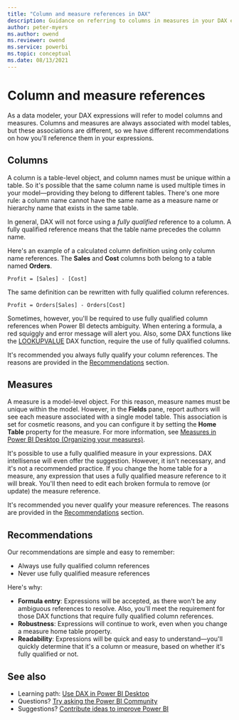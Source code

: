 ```yaml
---
title: "Column and measure references in DAX"
description: Guidance on referring to columns in measures in your DAX expressions.
author: peter-myers
ms.author: owend
ms.reviewer: owend
ms.service: powerbi
ms.topic: conceptual
ms.date: 08/13/2021
---
```


# Column and measure references

As a data modeler, your DAX expressions will refer to model columns and measures. Columns and measures are always associated with model tables, but these associations are different, so we have different recommendations on how you'll reference them in your expressions.

## Columns

A column is a table-level object, and column names must be unique within a table. So it's possible that the same column name is used multiple times in your model—providing they belong to different tables. There's one more rule: a column name cannot have the same name as a measure name or hierarchy name that exists in the same table.

In general, DAX will not force using a _fully qualified_ reference to a column. A fully qualified reference means that the table name precedes the column name.

Here's an example of a calculated column definition using only column name references. The **Sales** and **Cost** columns both belong to a table named **Orders**.

```dax
Profit = [Sales] - [Cost]
```

The same definition can be rewritten with fully qualified column references.

```dax
Profit = Orders[Sales] - Orders[Cost]
```

Sometimes, however, you'll be required to use fully qualified column references when Power BI detects ambiguity. When entering a formula, a red squiggly and error message will alert you. Also, some DAX functions like the [LOOKUPVALUE](../lookupvalue-function-dax.md) DAX function, require the use of fully qualified columns.

It's recommended you always fully qualify your column references. The reasons are provided in the [Recommendations](#recommendations) section.

## Measures

A measure is a model-level object. For this reason, measure names must be unique within the model. However, in the **Fields** pane, report authors will see each measure associated with a single model table. This association is set for cosmetic reasons, and you can configure it by setting the **Home Table** property for the measure. For more information, see [Measures in Power BI Desktop (Organizing your measures)](/power-bi/transform-model/desktop-measures#organizing-your-measures).

It's possible to use a fully qualified measure in your expressions. DAX intellisense will even offer the suggestion. However, it isn't necessary, and it's not a recommended practice. If you change the home table for a measure, any expression that uses a fully qualified measure reference to it will break. You'll then need to edit each broken formula to remove (or update) the measure reference.

It's recommended you never qualify your measure references. The reasons are provided in the [Recommendations](#recommendations) section.

## Recommendations

Our recommendations are simple and easy to remember:

- Always use fully qualified column references
- Never use fully qualified measure references

Here's why:

- **Formula entry**: Expressions will be accepted, as there won't be any ambiguous references to resolve. Also, you'll meet the requirement for those DAX functions that require fully qualified column references.
- **Robustness**: Expressions will continue to work, even when you change a measure home table property.
- **Readability**: Expressions will be quick and easy to understand—you'll quickly determine that it's a column or measure, based on whether it's fully qualified or not.

## See also

- Learning path: [Use DAX in Power BI Desktop](/learn/paths/dax-power-bi/)
- Questions? [Try asking the Power BI Community](https://community.powerbi.com/)
- Suggestions? [Contribute ideas to improve Power BI](https://ideas.powerbi.com)